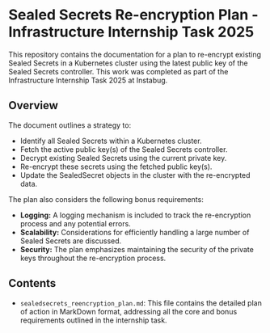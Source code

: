 # Sealed Secrets Re-encryption Plan - Infrastructure Internship Task 2025

This repository contains the documentation for a plan to re-encrypt existing Sealed Secrets in a Kubernetes cluster using the latest public key of the Sealed Secrets controller. This work was completed as part of the Infrastructure Internship Task 2025 at Instabug.

## Overview

The document outlines a strategy to:

* Identify all Sealed Secrets within a Kubernetes cluster.
* Fetch the active public key(s) of the Sealed Secrets controller.
* Decrypt existing Sealed Secrets using the current private key.
* Re-encrypt these secrets using the fetched public key(s).
* Update the SealedSecret objects in the cluster with the re-encrypted data.

The plan also considers the following bonus requirements:

* **Logging:** A logging mechanism is included to track the re-encryption process and any potential errors.
* **Scalability:** Considerations for efficiently handling a large number of Sealed Secrets are discussed.
* **Security:** The plan emphasizes maintaining the security of the private keys throughout the re-encryption process.

## Contents

* `sealedsecrets_reencryption_plan.md`: This file contains the detailed plan of action in MarkDown format, addressing all the core and bonus requirements outlined in the internship task.
